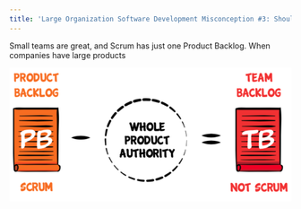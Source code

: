 ```yaml
---
title: 'Large Organization Software Development Misconception #3: Should Our Team See A Narrow View Or A Whole Product View?'
---
```


Small teams are great, and Scrum has just one Product Backlog.  When companies have large products

![Product Backlog minus whole product authority equals Team Backlog](../images/product-backlog-minus-whole-product-authority-equals-team-backlog.png)
